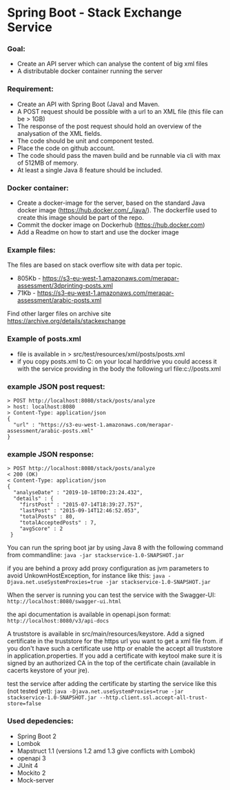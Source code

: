 # Spring Boot - Stack Exchange Service

### Goal:
*	Create an API server which can analyse the content of big xml files
*	A distributable docker container running the server

### Requirement:
*	Create an API with Spring Boot (Java) and Maven.
*	A POST request should be possible with a url to an XML file (this file can be > 1GB)
*	The response of the post request should hold an overview of the analysation of the XML fields.
*	The code should be unit and component tested.
*	Place the code on github account.
*	The code should pass the maven build and be runnable via cli with max of 512MB of memory.
*	At least a single Java 8 feature should be included.

### Docker container:
*	Create a docker-image for the server, based on the standard Java docker image (https://hub.docker.com/_/java/). The dockerfile used to create this image should be part of the repo.
*	Commit the docker image on Dockerhub (https://hub.docker.com)
*	Add a Readme on how to start and use the docker image

### Example files:
The files are based on stack overflow site with data per topic.
*	805Kb - https://s3-eu-west-1.amazonaws.com/merapar-assessment/3dprinting-posts.xml
*	71Kb - https://s3-eu-west-1.amazonaws.com/merapar-assessment/arabic-posts.xml

Find other larger files on archive site https://archive.org/details/stackexchange

### Example of posts.xml 
* file is available in > src/test/resources/xml/posts/posts.xml
* if you copy posts.xml to C: on your local harddrive you could access it with the service providing in the body the following url
file:c://posts.xml

### example JSON post request:
```
> POST http://localhost:8080/stack/posts/analyze
> host: localhost:8080
> Content-Type: application/json
{
  "url" : "https://s3-eu-west-1.amazonaws.com/merapar-assessment/arabic-posts.xml"
}
```

### example JSON response:
```
> POST http://localhost:8080/stack/posts/analyze
< 200 (OK)
< Content-Type: application/json
{
  "analyseDate" : "2019-10-18T00:23:24.432",
  "details" : {
    "firstPost" : "2015-07-14T18:39:27.757",
    "lastPost" : "2015-09-14T12:46:52.053",
    "totalPosts" : 80,
    "totalAcceptedPosts" : 7,
    "avgScore" : 2
 }
```

You can run the spring boot jar by using Java 8 with the following command from commandline:
`java -jar stackservice-1.0-SNAPSHOT.jar`

if you are behind a proxy add proxy configuration as jvm parameters to avoid UnkownHostException, for instance like this:
`java -Djava.net.useSystemProxies=true -jar stackservice-1.0-SNAPSHOT.jar`

When the server is running you can test the service with the Swagger-UI:
`http://localhost:8080/swagger-ui.html`

the api documentation is available in openapi.json format:
`http://localhost:8080/v3/api-docs`

A truststore is available in src/main/resources/keystore. Add a signed certificate in the truststore for the https url you want to get a xml file from. if you don't have such a certificate use http or enable the accept all truststore in application.properties. If you add a certificate with keytool make sure it is signed by an authorized CA in the top of the certificate chain (available in cacerts keystore of your jre). 

test the service after adding the certificate by starting the service like this (not tested yet):
`java -Djava.net.useSystemProxies=true -jar stackservice-1.0-SNAPSHOT.jar --http.client.ssl.accept-all-trust-store=false`


### Used depedencies:
* Spring Boot 2
* Lombok
* Mapstruct 1.1 (versions 1.2 amd 1.3 give conflicts with Lombok)
* openapi 3
* JUnit 4
* Mockito 2
* Mock-server





